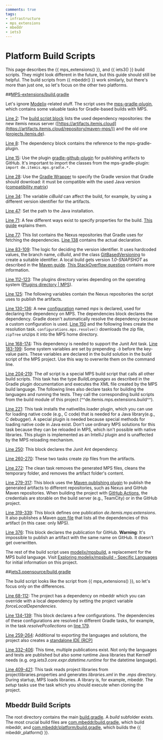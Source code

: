 ```yaml
---
comments: true
tags:
- infrastructure
- mps_extensions
- mbeddr
- iets3
---
```


# Platform Build Scripts

This page describes the {{ mps_extensions() }}, and {{ iets3() }} build scripts. They might look different in the future, but this guide should still be helpful. The build scripts from {{ mbeddr() }} work similarly, but there's more than just one, so let's focus on the other two platforms.

##[MPS-extensions/build.gradle](https://github.com/JetBrains/MPS-extensions/blob/master/build.gradle)

Let's ignore [Modelix](https://modelix.github.io/)-related stuff. The script uses the [mps-gradle-plugin](https://github.com/mbeddr/mps-gradle-plugin), which contains some valuable tasks for Gradle-based builds with MPS.

[Line 2](https://github.com/JetBrains/MPS-extensions/blob/67e482fe58ea9568649af0a99b8671203019ae20/build.gradle#L2): The [build script block](https://github.com/mbeddr/mps-gradle-plugin) lists the used dependency repositories: the new itemis nexus server ([https://artifacts.itemis.cloud](https://artifacts.itemis.cloud/repository/maven-mps/)) and the old one ([projects.itemis.de](https://projects.itemis.de/nexus/content/repositories/mbeddr)).

[Line 8](https://github.com/JetBrains/MPS-extensions/blob/67e482fe58ea9568649af0a99b8671203019ae20/build.gradle#L8): The dependency block contains the reference to the mps-gradle-plugin.

[Line 15](https://github.com/JetBrains/MPS-extensions/blob/67e482fe58ea9568649af0a99b8671203019ae20/build.gradle#L15): Use the plugin [gradle-github-plugin](https://github.com/riiid/gradle-github-plugin) for publishing artifacts to GitHub. It's important to import the classes from the mps-gradle-plugin: `import de.itemis.mps.gradle.*.`

[Line 28](https://github.com/JetBrains/MPS-extensions/blob/67e482fe58ea9568649af0a99b8671203019ae20/build.gradle#L28): Use the [Gradle Wrapper](https://docs.gradle.org/current/userguide/gradle_wrapper.html) to specify the Gradle version that Gradle should download: it must be compatible with the used Java version ([compatibility matrix](https://docs.gradle.org/current/userguide/compatibility.html))

[Line 34](https://github.com/JetBrains/MPS-extensions/blob/67e482fe58ea9568649af0a99b8671203019ae20/build.gradle#L34): The variable *ciBuild* can affect the build, for example, by using a different version identifier for the artifacts.

[Line 47](https://github.com/JetBrains/MPS-extensions/blob/67e482fe58ea9568649af0a99b8671203019ae20/build.gradle#L47): Set the path
to the Java installation.

[Line 71](https://github.com/JetBrains/MPS-extensions/blob/67e482fe58ea9568649af0a99b8671203019ae20/build.gradle#L71): A few different ways exist to specify properties for the build. [This guide](https://tomgregory.com/gradle-project-properties-best-practices/) explains them.

[Line 77](https://github.com/JetBrains/MPS-extensions/blob/67e482fe58ea9568649af0a99b8671203019ae20/build.gradle#L77): This list contains the Nexus repositories that Gradle uses for fetching the dependencies. [Line 138](https://github.com/JetBrains/MPS-extensions/blob/master/build.gradle#L138) contains the actual declaration.

[Line 83-109](https://github.com/JetBrains/MPS-extensions/blob/67e482fe58ea9568649af0a99b8671203019ae20/build.gradle#L83): The logic for deciding the version identifier. It uses hardcoded values, the branch name, *ciBuild*, and the class [GitBasedVersioning](https://github.com/mbeddr/mps-gradle-plugin/blob/9135418e30d9a5fe963d275410a91f3b595ddb7f/src/main/groovy/de/itemis/mps/gradle/GitBasedVersioning.groovy#L6) to create a suitable identifier. A local build gets version *1.0-SNAPSHOT* as described in the [Maven guide](https://maven.apache.org/guides/getting-started/index.html#What_is_a_SNAPSHOT_version). [This StackOverflow question](https://stackoverflow.com/questions/5901378/what-exactly-is-a-maven-snapshot-and-why-do-we-need-it) contains more information.

[Line 112-123](https://github.com/JetBrains/MPS-extensions/blob/67e482fe58ea9568649af0a99b8671203019ae20/build.gradle#L112): The plugins directory varies depending on the operating system ([Plugins directory | MPS](https://www.jetbrains.com/help/mps/directories-used-by-the-ide-to-store-settings-caches-plugins-and-logs.html#plugins-directory)).

[Line 125](https://github.com/JetBrains/MPS-extensions/blob/67e482fe58ea9568649af0a99b8671203019ae20/build.gradle#L125): The following variables contain the Nexus repositories the script uses to publish the artifacts.

[Line 130-136](https://github.com/JetBrains/MPS-extensions/blob/67e482fe58ea9568649af0a99b8671203019ae20/build.gradle#L130): A new [configuration](https://docs.gradle.org/current/dsl/org.gradle.api.artifacts.Configuration.html) named *mps* is declared, used for declaring the dependency on MPS. The dependencies block declares the dependency. Gradle doesn't automatically resolve the dependency because a custom configuration is used. [Line 150](https://github.com/JetBrains/MPS-extensions/blob/67e482fe58ea9568649af0a99b8671203019ae20/build.gradle#L150) and the following lines create the resolution task. `configurations.mps.resolve()` downloads the zip file, `zipTree` unzips it into the MPS home directory.

[Line 168-174](https://github.com/JetBrains/MPS-extensions/blob/67e482fe58ea9568649af0a99b8671203019ae20/build.gradle#L168): This dependency is needed to support the Junit Ant task.
[Line 183-199](https://github.com/JetBrains/MPS-extensions/blob/67e482fe58ea9568649af0a99b8671203019ae20/build.gradle#L183): Some system variables are set by prepending `-D` before the key-value pairs. These variables are declared in the build solution in the build script of the MPS project. Use this way to overwrite them on the command line.

[Line 204-219](https://github.com/JetBrains/MPS-extensions/blob/67e482fe58ea9568649af0a99b8671203019ae20/build.gradle#L204): The *all* script is a special MPS build script that calls all other build scripts. This task has the type *BuildLanguages* as described in the Gradle plugin documentation and executes the XML file created by the MPS build language. The following lines also declare tasks for building the languages and running the tests. They call the corresponding build scripts from the build module of this project (^^de.itemis.mps.extensions.build^^).

[Line 221](https://github.com/JetBrains/MPS-extensions/blob/67e482fe58ea9568649af0a99b8671203019ae20/build.gradle#L221): This task installs the nativelibs\.loader plugin, which you can use for loading native code (e.g., C code) that is needed for a Java library(e.g., C debugger). A special plugin is needed because special methods for loading native code in Java exist. Don't use ordinary MPS solutions for this task because they can be reloaded in MPS, which isn't possible with native libraries. This plugin is implemented as an IntelliJ plugin and is unaffected by the MPS reloading mechanism.

[Line 250](https://github.com/JetBrains/MPS-extensions/blob/67e482fe58ea9568649af0a99b8671203019ae20/build.gradle#L250): This block declares the Junit Ant dependency.

[Line 260-270](https://github.com/JetBrains/MPS-extensions/blob/67e482fe58ea9568649af0a99b8671203019ae20/build.gradle#L260): These two tasks create zip files from the artifacts.

[Line 272](https://github.com/JetBrains/MPS-extensions/blob/67e482fe58ea9568649af0a99b8671203019ae20/build.gradle#L272): The clean task removes the generated MPS files, cleans the temporary folder, and removes the artifact folder's content.

[Line 279-317](https://github.com/JetBrains/MPS-extensions/blob/67e482fe58ea9568649af0a99b8671203019ae20/build.gradle#L279): This block uses the [Maven publishing plugin](https://docs.gradle.org/current/userguide/publishing_maven.html) to publish the generated artifacts to different repositories, such as Nexus and GitHub Maven repositories. When building the project with [GitHub Actions](https://docs.github.com/en/actions), the credentials are storable on the build server (e.g., TeamCity) or in the GitHub project.

[Line 319-339](https://github.com/JetBrains/MPS-extensions/blob/67e482fe58ea9568649af0a99b8671203019ae20/build.gradle#L326): This block defines one publication *de.itemis.mps:extensions*. It also publishes a Maven [pom file](https://maven.apache.org/pom.html) that lists all the dependencies of this artifact (in this case: only MPS).

[Line 376](https://github.com/JetBrains/MPS-extensions/blob/67e482fe58ea9568649af0a99b8671203019ae20/build.gradle#L376): This block declares the publication for GitHub. **Warning**: It's impossible to publish an artifact with the same name on GitHub. It doesn't get overwritten.

The rest of the build script uses [modelix/mpsbuild](https://github.com/modelix/mpsbuild), a replacement for the MPS build language. Visit [Exploring modelix/mpsbuild - Specific Languages](https://specificlanguages.com/posts/2022-05/30-exploring-modelix-mpsbuild/) for initial information on this project.

##[iets3.opensource/build.gradle](https://github.com/IETS3/iets3.opensource/blob/master/build.gradle)

The build script looks like the script from {{ mps_extensions() }}, so let's focus only on the differences.

[Line 68-112](https://github.com/IETS3/iets3.opensource/blob/7f47230011022dc54e12daf3405c738fba3e5654/build.gradle#L68): The project has a dependency on mbeddr which you can override with a local dependency by setting the project variable *forceLocalDependencies*.

[Line 134-139](https://github.com/IETS3/iets3.opensource/blob/7f47230011022dc54e12daf3405c738fba3e5654/build.gradle#L134): This block declares a few configurations. The dependencies of these configurations are resolved in different Gradle tasks, for example, in the task *resolvePcollections* on [line 179](https://github.com/IETS3/iets3.opensource/blob/7f47230011022dc54e12daf3405c738fba3e5654/build.gradle#L179).

[Line 259-264](https://github.com/IETS3/iets3.opensource/blob/7f47230011022dc54e12daf3405c738fba3e5654/build.gradle#L259): Additional to exporting the languages and solutions, the project also creates a [standalone IDE (RCP)](https://www.jetbrains.com/help/mps/building-standalone-ides-for-your-languages.html.)

[Line 332-406](https://github.com/IETS3/iets3.opensource/blob/7f47230011022dc54e12daf3405c738fba3e5654/build.gradle#L332): This time, multiple publications exist. Not only the languages and tests are published but also some runtime Java libraries that KernelF needs (e.g. *org.iets3.core.expr.datetime.runtime* for the datetime language).

[Line 409-421](https://github.com/IETS3/iets3.opensource/blob/7f47230011022dc54e12daf3405c738fba3e5654/build.gradle#L409): This task reads project libraries from projectlibraries.properties and generates *libraries.xml* in the *.mps* directory. During startup, MPS loads libraries. A library is, for example, mbeddr. The *setup* tasks use the task which you should execute when cloning the project.

## Mbeddr Build Scripts

The root directory contains the main [build.gradle](https://github.com/mbeddr/mbeddr.core/blob/master/build.gradle). A *build* subfolder exists. The most crucial build files are [com.mbeddr/build.gradle](https://github.com/mbeddr/mbeddr.core/blob/master/build/com.mbeddr/build.gradle), which build mbeddr, and [com.mbeddr/platform/build.gradle](https://github.com/mbeddr/mbeddr.core/blob/master/build/com.mbeddr/platform/build.gradle), which builds the {{ mbeddr_platform() }}.